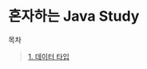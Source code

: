 혼자하는 Java Study
===
목차
> [1. 데이터 타입](https://github.com/chae-lyn/java-study-lyn/tree/study/1.DataType)
